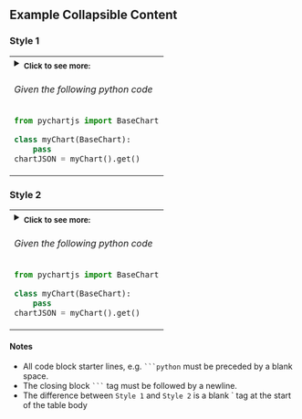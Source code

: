 ## Example Collapsible Content
### Style 1

<table ><tbody ><tr></tr><tr><td><details ><summary><sub><b>Click to see more:</b></sub><h6> Given the following python code </h6>

```python
from pychartjs import BaseChart

class myChart(BaseChart):
    pass
chartJSON = myChart().get()

```
</summary><hr>
<h6>Write the following HTML</h6>

 ```html
<div class="container">
    <canvas id="myChart"></canvas>
</div>
```
<h6>... and JS</h6>

```js
var data = {{ chartJSON | safe }}
var ctx = document.getElementById("myChart").getContext('2d');
var myChart = new Chart(ctx, data);
```
</details></td></tr></tbody>
</table>

### Style 2
<table ><tbody ><tr><td><details ><summary><sub><b>Click to see more:</b></sub><h6> Given the following python code </h6>

```python
from pychartjs import BaseChart

class myChart(BaseChart):
    pass
chartJSON = myChart().get()

```
</summary><hr>
<h6>Write the following HTML</h6>

 ```html
<div class="container">
    <canvas id="myChart"></canvas>
</div>
```
<h6>... and JS</h6>

```js
var data = {{ chartJSON | safe }}
var ctx = document.getElementById("myChart").getContext('2d');
var myChart = new Chart(ctx, data);
```
</details></td></tr></tbody>
</table>


#### Notes
- All code block starter lines, e.g. ` ```python ` must be preceded by a blank space. 
- The closing block ` ``` ` tag must be followed by a newline. 
- The difference between `Style 1` and `Style 2` is a blank `<tr></tr> tag at the start of the table body

